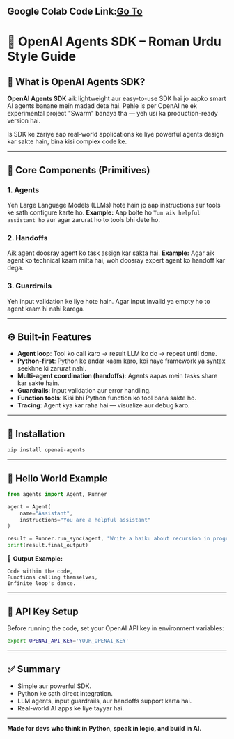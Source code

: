 Google Colab Code Link:[Go To]([https://colab.research.google.com/drive/15mZTDhUaLbR8_py_rFMDsQull4hc_cb4?usp=sharing])
---
# 🧠 OpenAI Agents SDK – Roman Urdu Style Guide

## 📌 What is OpenAI Agents SDK?

**OpenAI Agents SDK** aik lightweight aur easy-to-use SDK hai jo aapko smart AI agents banane mein madad deta hai. Pehle is per OpenAI ne ek experimental project "Swarm" banaya tha — yeh usi ka production-ready version hai.

Is SDK ke zariye aap real-world applications ke liye powerful agents design kar sakte hain, bina kisi complex code ke.

---

## 🔑 Core Components (Primitives)

### 1. Agents

Yeh Large Language Models (LLMs) hote hain jo aap instructions aur tools ke sath configure karte ho.
**Example:** Aap bolte ho `Tum aik helpful assistant ho` aur agar zarurat ho to tools bhi dete ho.

### 2. Handoffs

Aik agent doosray agent ko task assign kar sakta hai.
**Example:** Agar aik agent ko technical kaam milta hai, woh doosray expert agent ko handoff kar dega.

### 3. Guardrails

Yeh input validation ke liye hote hain. Agar input invalid ya empty ho to agent kaam hi nahi karega.

---

## ⚙️ Built-in Features

* **Agent loop**: Tool ko call karo → result LLM ko do → repeat until done.
* **Python-first**: Python ke andar kaam karo, koi naye framework ya syntax seekhne ki zarurat nahi.
* **Multi-agent coordination (handoffs)**: Agents aapas mein tasks share kar sakte hain.
* **Guardrails**: Input validation aur error handling.
* **Function tools**: Kisi bhi Python function ko tool bana sakte ho.
* **Tracing**: Agent kya kar raha hai — visualize aur debug karo.

---

## 🚀 Installation

```bash
pip install openai-agents
```

---

## 👋 Hello World Example

```python
from agents import Agent, Runner

agent = Agent(
    name="Assistant",
    instructions="You are a helpful assistant"
)

result = Runner.run_sync(agent, "Write a haiku about recursion in programming.")
print(result.final_output)
```

🔁 **Output Example:**

```
Code within the code,
Functions calling themselves,
Infinite loop's dance.
```

---

## 🔐 API Key Setup

Before running the code, set your OpenAI API key in environment variables:

```bash
export OPENAI_API_KEY='YOUR_OPENAI_KEY'
```

---

## ✅ Summary

* Simple aur powerful SDK.
* Python ke sath direct integration.
* LLM agents, input guardrails, aur handoffs support karta hai.
* Real-world AI apps ke liye tayyar hai.

---

**Made for devs who think in Python, speak in logic, and build in AI.**


